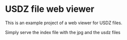 # USDZ file web viewer
This is an example project of a web viewer for USDZ files.

Simply serve the index file with the jpg and the usdz files
